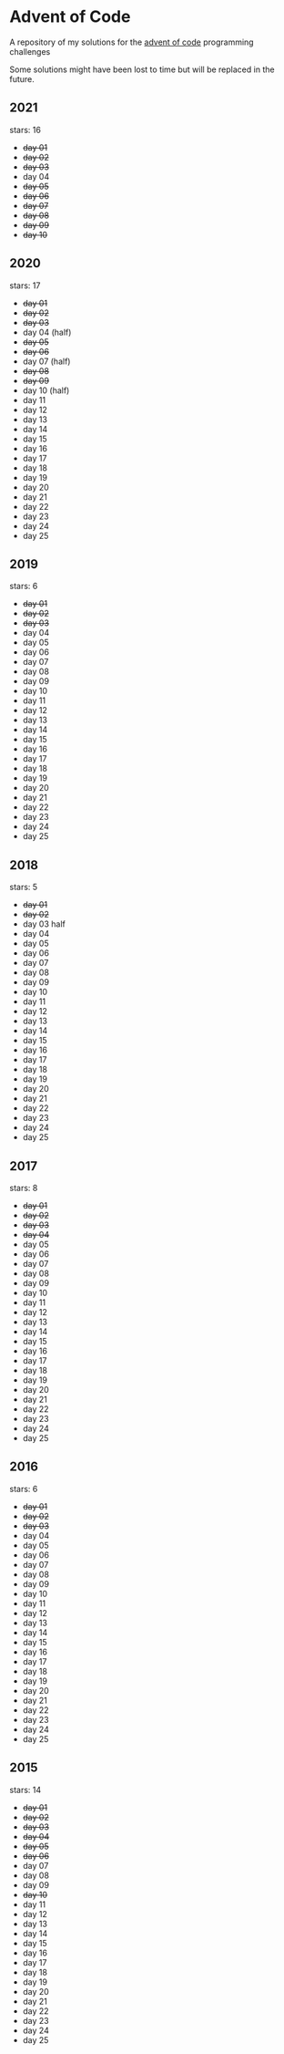 # Advent of Code
A repository of my solutions for the [advent of code](https://adventofcode.com/about) programming challenges

Some solutions might have been lost to time but will be replaced in the future.

## 2021

stars: 16

- ~~day 01~~
- ~~day 02~~
- ~~day 03~~
- day 04
- ~~day 05~~
- ~~day 06~~
- ~~day 07~~
- ~~day 08~~
- ~~day 09~~
- ~~day 10~~

## 2020

stars: 17

- ~~day 01~~
- ~~day 02~~
- ~~day 03~~
- day 04 (half)
- ~~day 05~~
- ~~day 06~~
- day 07 (half)
- ~~day 08~~
- ~~day 09~~
- day 10 (half)
- day 11
- day 12
- day 13
- day 14
- day 15
- day 16
- day 17
- day 18
- day 19
- day 20
- day 21
- day 22
- day 23
- day 24
- day 25

## 2019

stars: 6

- ~~day 01~~
- ~~day 02~~
- ~~day 03~~
- day 04
- day 05
- day 06
- day 07
- day 08
- day 09
- day 10
- day 11
- day 12
- day 13
- day 14
- day 15
- day 16
- day 17
- day 18
- day 19
- day 20
- day 21
- day 22
- day 23
- day 24
- day 25

## 2018

stars: 5

- ~~day 01~~
- ~~day 02~~
- day 03 half
- day 04
- day 05
- day 06
- day 07
- day 08
- day 09
- day 10
- day 11
- day 12
- day 13
- day 14
- day 15
- day 16
- day 17
- day 18
- day 19
- day 20
- day 21
- day 22
- day 23
- day 24
- day 25

## 2017

stars: 8

- ~~day 01~~
- ~~day 02~~
- ~~day 03~~
- ~~day 04~~
- day 05
- day 06
- day 07
- day 08
- day 09
- day 10
- day 11
- day 12
- day 13
- day 14
- day 15
- day 16
- day 17
- day 18
- day 19
- day 20
- day 21
- day 22
- day 23
- day 24
- day 25

## 2016

stars: 6

- ~~day 01~~
- ~~day 02~~
- ~~day 03~~
- day 04
- day 05
- day 06
- day 07
- day 08
- day 09
- day 10
- day 11
- day 12
- day 13
- day 14
- day 15
- day 16
- day 17
- day 18
- day 19
- day 20
- day 21
- day 22
- day 23
- day 24
- day 25

## 2015

stars: 14 

- ~~day 01~~
- ~~day 02~~
- ~~day 03~~
- ~~day 04~~
- ~~day 05~~
- ~~day 06~~
- day 07
- day 08
- day 09
- ~~day 10~~
- day 11
- day 12
- day 13
- day 14
- day 15
- day 16
- day 17
- day 18
- day 19
- day 20
- day 21
- day 22
- day 23
- day 24
- day 25
